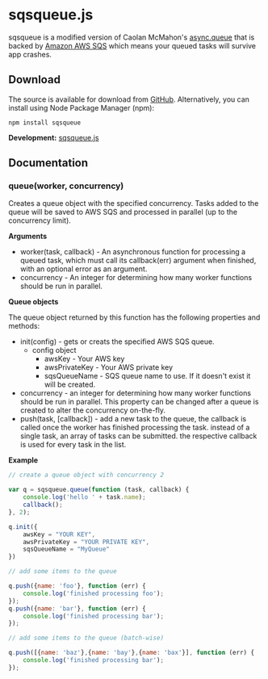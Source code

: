 # sqsqueue.js

sqsqueue is a modified version of Caolan McMahon's [async.queue](https://github.com/caolan/async#queue) that is backed by [Amazon AWS SQS](http://aws.amazon.com/sqs/) which means your queued tasks will survive app crashes.

## Download

The source is available for download from
[GitHub](http://github.com/crdeutsch/sqsqueue).
Alternatively, you can install using Node Package Manager (npm):

    npm install sqsqueue

__Development:__ [sqsqueue.js](https://github.com/crdeutsch/sqsqueue/raw/master/lib/sqsqueue.js)

## Documentation

### queue(worker, concurrency)

Creates a queue object with the specified concurrency. Tasks added to the
queue will be saved to AWS SQS and processed in parallel (up to the concurrency limit). 

__Arguments__

* worker(task, callback) - An asynchronous function for processing a queued
  task, which must call its callback(err) argument when finished, with an 
  optional error as an argument.
* concurrency - An integer for determining how many worker functions should be
  run in parallel.

__Queue objects__

The queue object returned by this function has the following properties and
methods:

* init(config) - gets or creats the specified AWS SQS queue.
  * config object
    * awsKey - Your AWS key
    * awsPrivateKey - Your AWS private key
    * sqsQueueName - SQS queue name to use. If it doesn't exist it will be created.
* concurrency - an integer for determining how many worker functions should be
  run in parallel. This property can be changed after a queue is created to
  alter the concurrency on-the-fly.
* push(task, [callback]) - add a new task to the queue, the callback is called
  once the worker has finished processing the task.
  instead of a single task, an array of tasks can be submitted. the respective callback is used for every task in the list.

__Example__

```js
// create a queue object with concurrency 2

var q = sqsqueue.queue(function (task, callback) {
    console.log('hello ' + task.name);
    callback();
}, 2);

q.init({
    awsKey = "YOUR KEY",
    awsPrivateKey = "YOUR PRIVATE KEY",
    sqsQueueName = "MyQueue"
})

// add some items to the queue

q.push({name: 'foo'}, function (err) {
    console.log('finished processing foo');
});
q.push({name: 'bar'}, function (err) {
    console.log('finished processing bar');
});

// add some items to the queue (batch-wise)

q.push([{name: 'baz'},{name: 'bay'},{name: 'bax'}], function (err) {
    console.log('finished processing bar');
});
```
